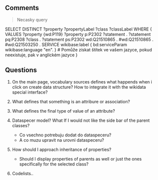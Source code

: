 ## Comments

> Necasky query

SELECT DISTINCT ?property ?propertyLabel ?class ?classLabel
WHERE {
 VALUES ?property {wd:P119}
 ?property p:P2302 ?statement .
 ?statement pq:P2308 ?class . ?statement ps:P2302 wd:Q21510865 . #wd:Q21510865 . #wd:Q21503250 .
 SERVICE wikibase:label { bd:serviceParam wikibase:language "en". } # Pomůže získat štítek ve vašem jazyce, pokud neexistuje, pak v anglickém jazyce
}


## Questions

1. On the main page, vocabulary sources defines what happends when i click on create data structure? How to integrate it with the wikidata special interface?

2. What defines that something is an attribure or association?

3. What defines the final type of value of an attribute?

4. Dataspecer model? What If I would not like the side bar of the parent classes? 
     - Co vsechno potrebuju dodat do dataspeceru?
     - A co muzu upravit na urovni dataspeceru?

5. How should I approach inheritance of properties?
   - Should I display properties of parents as well or just the ones specifically for the selected class?

6. Codelists..